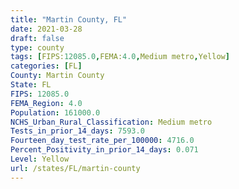 ```yaml
---
title: "Martin County, FL"
date: 2021-03-28
draft: false
type: county
tags: [FIPS:12085.0,FEMA:4.0,Medium metro,Yellow]
categories: [FL]
County: Martin County
State: FL
FIPS: 12085.0
FEMA_Region: 4.0
Population: 161000.0
NCHS_Urban_Rural_Classification: Medium metro
Tests_in_prior_14_days: 7593.0
Fourteen_day_test_rate_per_100000: 4716.0
Percent_Positivity_in_prior_14_days: 0.071
Level: Yellow
url: /states/FL/martin-county
---
```



